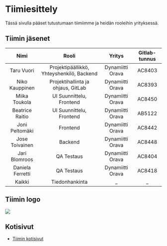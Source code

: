# Tiimiesittely

Tässä sivulla pääset tutustumaan tiimiimme ja heidän rooleihin yrityksessä.

## Tiimin jäsenet

| Nimi | Rooli | Yritys | Gitlab-tunnus |
|:-:|:-:|:-:|:-:|
| Taru Vuori | Projektipäällikkö, Yhteyshenkilö, Backend | Dynamiitti Orava | AC8403 | 
| Niko Kauppinen | Projektihallinta ja ohjaus, GitLab | Dynamiitti Orava | AC8393 |
| Miika Toukola | UI Suunnittelu, Frontend | Dynamiitti Orava | AC8450 | 
| Beatrice Raitio | UI Suunnittelu, Frontend | Dynamiitti Orava | AB5122 | 
| Joni Peltomäki | Frontend | Dynamiitti Orava | AC8442 | 
| Jose Toivainen | Backend | Dynamiitti Orava | AC8448 | 
| Jari Blomroos | QA Testaus | Dynamiitti Orava | AC8404 | 
| Daniela Ferretti | QA Testaus | Dynamiitti Orava | AC8418 | 
| Kaikki | Tiedonhankinta | _ | _ |



## Tiimin logo


![](https://gitlab.labranet.jamk.fi/AC8393/grafiteam-projekti/-/raw/master/assets/dynamiittiorava.jpg)


## Kotisivut

* [Tiimin kotisivut]()
